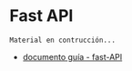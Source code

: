 # Fast API

```{warning}
Material en contrucción...
```

* [documento guía - fast-API](../../slides/fastapi.docx)